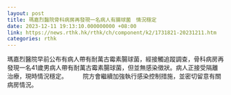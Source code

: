 ```yaml
---
layout: post
title: 瑪嘉烈醫院骨科病房再發現一名病人有腸球菌　情況穩定
date: 2023-12-11 19:13:10.000000000 +08:00
link: https://news.rthk.hk/rthk/ch/component/k2/1731821-20231211.htm
categories: rthk
---
```


瑪嘉烈醫院早前公布有病人帶有耐萬古霉素腸球菌，經接觸追蹤調查，骨科病房再發現一名41歲男病人帶有耐萬古霉素腸球菌，但並無感染徵狀。病人正接受隔離治療，現時情況穩定。
　　 
院方會繼續加強執行感染控制措施，並密切留意有關病房情況。
